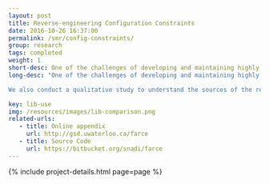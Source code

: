 ```yaml
---
layout: post
title: Reverse-engineering Configuration Constraints
date: 2016-10-26 16:37:00
permalink: /smr/config-constraints/
group: research
tags: completed
weight: 1
short-desc: One of the challenges of developing and maintaining highly configurable software is reasoning about configuration constraints (aka feature dependencies). For example, some features do not work well together or some features require other features to be present. These constraints are essential for reasoning about valid configurations of the software, but unfortunately are not always documented. In this project, we develop a framework that analyzes the implementation of existing highly configurable software to identify configuration constraints.
long-desc: "One of the challenges of developing and maintaining highly configurable software is reasoning about configuration constraints (aka feature dependencies). For example, some features do not work well together or some features require other features to be present. These constraints are essential for reasoning about valid configurations of the software, but unfortunately are not always documented. In this project, we develop a framework that analyzes the implementation of existing highly configurable software to identify configuration constraints. We make use of TypeChef's variability-aware analysis to analyze several variants of the program at once. Our analysis is based on two rules. Rule 1 detects any conditional build-time errors (e.g., type and linker errors). Rule 2 is a novel approach that globally checks under which condition a feature changes the compiled code. We conduct an empirical study on four large open-source software systems (uClibc, eCos, Linux, and Busybox). Our analysis is highly accurate for both rules (93% and 77% respectively) and can recover 28% of the existing variability model constraints.

We also conduct a qualitative study to understand the sources of the remaining constraints. This was by manually analyzing the non-recovered constraints, interviewing 27 developers through phone interviews and online questionnaires, as well as additional automated analysis that counts certain phenomenon. By analyzing the data from these different sources, we find that configuration constraints are enforced mainly for four reasons: (1) enforcing low-level code dependencies, (2) ensuring correct run-time behavior, (3) improving the user’s configuration experience, and (4) preventing corner cases. The classification suggests that while automated tools can potentially extract almost half of the enforced configuration constraints, other constraints require testing or domain knowledge limiting the completeness of automated tools."

key: lib-use
img: /resources/images/lib-comparison.png
related-urls:
   - title: Online appendix
     url: http://gsd.uwaterloo.ca/farce
   - title: Source Code
     url: https://bitbucket.org/snadi/farce
---
```


{% include project-details.html page=page %}


